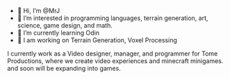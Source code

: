 - 👋 Hi, I’m @MrJ
- 👀 I’m interested in programming languages, terrain generation, art, science, game design, and math.
- 🌱 I’m currently learning Odin
- 💞️ I am working on Terrain Generation, Voxel Processing

I currently work as a Video designer, manager, and programmer for Tome Productions, where we create video experiences and minecraft minigames.
and soon will be expanding into games.
<!---
MrJCraft/MrJCraft is a ✨ special ✨ repository because its `README.md` (this file) appears on your GitHub profile.
You can click the Preview link to take a look at your changes.
--->

